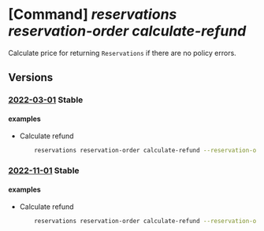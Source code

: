 # [Command] _reservations reservation-order calculate-refund_

Calculate price for returning `Reservations` if there are no policy errors.


## Versions

### [2022-03-01](/Resources/mgmt-plane/L3Byb3ZpZGVycy9taWNyb3NvZnQuY2FwYWNpdHkvcmVzZXJ2YXRpb25vcmRlcnMve30vY2FsY3VsYXRlcmVmdW5k/2022-03-01.xml) **Stable**

<!-- mgmt-plane /providers/microsoft.capacity/reservationorders/{}/calculaterefund 2022-03-01 -->

#### examples

- Calculate refund
    ```bash
        reservations reservation-order calculate-refund --reservation-order-id 0000000-aaaa-bbbb-cccc-20000000001 --id /providers/microsoft.capacity/reservationOrders/0000000-aaaa-bbbb-cccc-20000000001 --scope Reservation --quantity 1 --reservation-id /providers/microsoft.capacity/reservationOrders/0000000-aaaa-bbbb-cccc-20000000001/reservations/50000000-aaaa-bbbb-cccc-200000000000
    ```

### [2022-11-01](/Resources/mgmt-plane/L3Byb3ZpZGVycy9taWNyb3NvZnQuY2FwYWNpdHkvcmVzZXJ2YXRpb25vcmRlcnMve30vY2FsY3VsYXRlcmVmdW5k/2022-11-01.xml) **Stable**

<!-- mgmt-plane /providers/microsoft.capacity/reservationorders/{}/calculaterefund 2022-11-01 -->

#### examples

- Calculate refund
    ```bash
        reservations reservation-order calculate-refund --reservation-order-id 0000000-aaaa-bbbb-cccc-20000000001 --id /providers/microsoft.capacity/reservationOrders/0000000-aaaa-bbbb-cccc-20000000001 --scope Reservation --quantity 1 --reservation-id /providers/microsoft.capacity/reservationOrders/0000000-aaaa-bbbb-cccc-20000000001/reservations/50000000-aaaa-bbbb-cccc-200000000000
    ```
